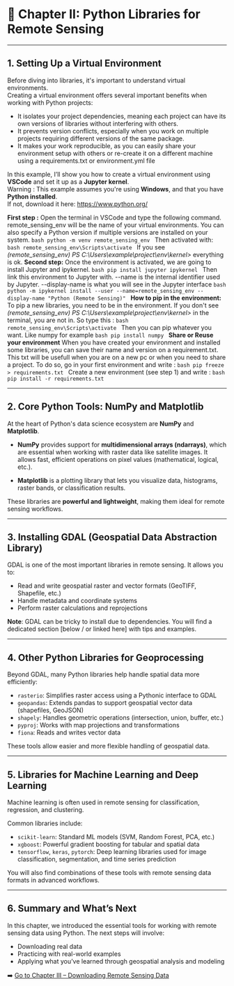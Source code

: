 # 📘 Chapter II: Python Libraries for Remote Sensing

---

## 1. Setting Up a Virtual Environment

Before diving into libraries, it's important to understand virtual environments.  
Creating a virtual environment offers several important benefits when working with Python projects:
- It isolates your project dependencies, meaning each project can have its own versions of libraries without interfering with others.
- It prevents version conflicts, especially when you work on multiple projects requiring different versions of the same package.
- It makes your work reproducible, as you can easily share your environment setup with others or re-create it on a different machine using a requirements.txt or environment.yml file

In this example, I’ll show you how to create a virtual environment using **VSCode** and set it up as a **Jupyter kernel**.  
Warning : This example assumes you're using **Windows**, and that you have **Python installed**.  
If not, download it here: https://www.python.org/

**First step :**
  Open the terminal in VSCode and type the following command. remote_sensing_env will be the name of your virtual environments. You can also specify a Python version if multiple versions are installed on your system.
      ```bash
      python -m venv remote_sensing_env
      ```
  Then activated with:
      ```bash
      remote_sensing_env\Scripts\activate
      ```
  If you see  *(remote_sensing_env) PS C:\Users\example\project\env\kernel>* everything is ok.
**Second step:**
  Once the environment is activated, we are going to install Jupyter and ipykernel.
      ```bash
      pip install jupyter ipykernel
      ```
  Then link this environment to Jupyter with.   --name is the internal identifier used by Jupyter.  --display-name is what you will see in the Jupyter interface
      ```bash
      python -m ipykernel install --user --name=remote_sensing_env --display-name "Python (Remote Sensing)"
      ```
**How to pip in the environment:**
  To pip a new libraries, you need to be in the environment. If you don't see *(remote_sensing_env) PS C:\Users\example\project\env\kernel>* in the terminal, you are not in. So type this :
      ```bash
      remote_sensing_env\Scripts\activate
      ```
  Then you can pip whatever you want. Like numpy for example
      ```bash
      pip install numpy
      ```
**Share or Reuse your environment**
  When you have created your environment and installed some libraries, you can save their name and version on a requirement.txt. This txt will be usefull when you are on a new pc or when you need to share a project.
  To do so, go in your first environment and write :
      ```bash
      pip freeze > requirements.txt
      ```
  Create a new environment (see step 1) and write :
      ```bash
      pip install -r requirements.txt
      ```

  
---

## 2. Core Python Tools: NumPy and Matplotlib

At the heart of Python's data science ecosystem are **NumPy** and **Matplotlib**.

- **NumPy** provides support for **multidimensional arrays (ndarrays)**, which are essential when working with raster data like satellite images. It allows fast, efficient operations on pixel values (mathematical, logical, etc.).

- **Matplotlib** is a plotting library that lets you visualize data, histograms, raster bands, or classification results.

These libraries are **powerful and lightweight**, making them ideal for remote sensing workflows.

---

## 3. Installing GDAL (Geospatial Data Abstraction Library)

GDAL is one of the most important libraries in remote sensing. It allows you to:
- Read and write geospatial raster and vector formats (GeoTIFF, Shapefile, etc.)
- Handle metadata and coordinate systems
- Perform raster calculations and reprojections

**Note**: GDAL can be tricky to install due to dependencies. You will find a dedicated section [below / or linked here] with tips and examples.

---

## 4. Other Python Libraries for Geoprocessing

Beyond GDAL, many Python libraries help handle spatial data more efficiently:

- `rasterio`: Simplifies raster access using a Pythonic interface to GDAL
- `geopandas`: Extends pandas to support geospatial vector data (shapefiles, GeoJSON)
- `shapely`: Handles geometric operations (intersection, union, buffer, etc.)
- `pyproj`: Works with map projections and transformations
- `fiona`: Reads and writes vector data

These tools allow easier and more flexible handling of geospatial data.

---

## 5. Libraries for Machine Learning and Deep Learning

Machine learning is often used in remote sensing for classification, regression, and clustering.

Common libraries include:
- `scikit-learn`: Standard ML models (SVM, Random Forest, PCA, etc.)
- `xgboost`: Powerful gradient boosting for tabular and spatial data
- `tensorflow`, `keras`, `pytorch`: Deep learning libraries used for image classification, segmentation, and time series prediction

You will also find combinations of these tools with remote sensing data formats in advanced workflows.

---

## 6. Summary and What’s Next

In this chapter, we introduced the essential tools for working with remote sensing data using Python. The next steps will involve:
- Downloading real data
- Practicing with real-world examples
- Applying what you’ve learned through geospatial analysis and modeling

➡️ [Go to Chapter III – Downloading Remote Sensing Data](../III_data_download/data_download.md)
 
